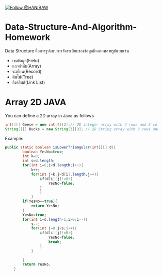 [![Follow @HANIBAW](https://img.shields.io/github/followers/espadrine.svg?style=social&label=Follow)](https://www.instagram.com/?hl=th) 

# Data-Structure-And-Algorithm-Homework
Data Structure คือการรูปแบบการจัดระเบียบของข้อมูลมีหลากหลายรูปแบบเช่น
* เขตข้อมูล(Field)
* แถวลำดับ(Array)
* ระเบียน(Record)
* ต้นไม้(Tree)
* ลิงค์ลิสต์(Link List) 

# Array 2D JAVA

You can define a 2D array in Java as follows 

```java
int[][] Geese = new int[4][2];// 2D integer array with 4 rows and 2 columns 
String[][] Ducks = new String[3][3]; // 2D String array with 3 rows and 3 columns
```
Example:
```java
public static boolean isLowerTriangular(int[][] d){
        boolean YesNo=true;
        int k=0;
        int s=d.length;
        for(int i=0;i<d.length;i++){
            k++;
            for(int j=k;j<d[i].length;j++){
                if(d[i][j]!=0){
                    YesNo=false;
                }
                }
            }
        if(YesNo==true){
            return YesNo;
        }
        YesNo=true;
        for(int i=d.length-1;i>0;i--){
            s--;
            for(int j=0;j<s;j++){
                if(d[i][j]!=0){
                    YesNo=false;
                    break;
                }
            }
            
        }
        return YesNo;
    }
```
